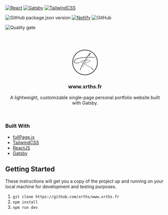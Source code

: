 <!-- PROJECT SHIELDS -->

[![React](https://img.shields.io/badge/Made%20with-React-blue?style=for-the-badge&logo=React)](https://reactjs.org/)
[![Gatsby](https://img.shields.io/badge/Made%20with-Gatsby-purple?style=for-the-badge&logo=Gatsby)](https://www.gatsbyjs.com/)
[![TailwindCSS](https://img.shields.io/badge/Made%20with-TailwindCSS-9cf?style=for-the-badge&logo=Tailwindcss)](https://tailwindcss.com/)

![GitHub package.json version](https://img.shields.io/github/package-json/v/xrths/www.xrths.fr?style=for-the-badge)
[![Netlify](https://img.shields.io/netlify/8381d455-1bc6-443d-b148-563bf63a6e85?logo=netlify&style=for-the-badge)](https://www.netlify.com/)
![GitHub](https://img.shields.io/github/license/xrths/www.xrths.fr?style=for-the-badge)

![Quality gate](https://sonarqube.xrths.cloud/api/project_badges/quality_gate?project=xrths_www.xrths.fr_AYCJ0O8A3ZWfhN_3TgOj&token=5d7b9b17a3a5e15befb0f49c48ea3855ee2537e0)

<br /> <br />

<div align="center">
  <a href="https://www.xrths.fr">
    <img src="src/images/ressources/logo.png" alt="Logo" width="80" height="80">
  </a>

  <h3 align="center">www.xrths.fr</h3>

  <p align="center">
    A lightweight, customizable single-page personal portfolio website built with Gatsby.
    </p>
</div>
<br />

### Built With

-   [fullPage.js](https://github.com/alvarotrigo/fullpage.js)
-   [TailwindCSS](https://tailwindcss.com/)
-   [ReactJS](https://fr.reactjs.org/)
-   [Gatsby](https://www.gatsbyjs.com/)

## Getting Started

These instructions will get you a copy of the project up and running on your local machine for development and testing purposes.

1. `git clone https://github.com/xrths/www.xrths.fr`
2. `npm install`
3. `npm run dev`
